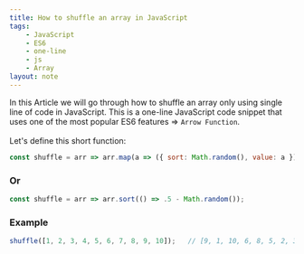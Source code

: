 ```yaml
---
title: How to shuffle an array in JavaScript
tags:
    - JavaScript
    - ES6
    - one-line
    - js
    - Array
layout: note
---
```




In this Article we will go through how to shuffle an array only using single line of code in JavaScript.
This is a one-line JavaScript code snippet that uses one of the most popular ES6 features => `Arrow Function`.
<br/>
<br/>
Let's define this short function:

```js {.wrap}
const shuffle = arr => arr.map(a => ({ sort: Math.random(), value: a })).sort((a, b) => a.sort - b.sort).map(a => a.value);
```

### Or

```js {.wrap}
const shuffle = arr => arr.sort(() => .5 - Math.random());
```

### Example

```js {.wrap}
shuffle([1, 2, 3, 4, 5, 6, 7, 8, 9, 10]);   // [9, 1, 10, 6, 8, 5, 2, 3, 7, 4]
```
